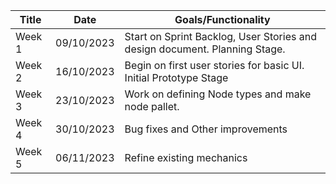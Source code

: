 | Title  | Date       | Goals/Functionality                                                        |
| ------ | ---------- | -------------------------------------------------------------------------- |
| Week 1 | 09/10/2023 | Start on Sprint Backlog, User Stories and design document. Planning Stage. |
| Week 2 | 16/10/2023 | Begin on first user stories for basic UI. Initial Prototype Stage          |
| Week 3 | 23/10/2023 | Work on defining Node types and make node pallet.                          |
| Week 4 | 30/10/2023 | Bug fixes and Other improvements                                           |
| Week 5 | 06/11/2023 | Refine existing mechanics                                                  |
